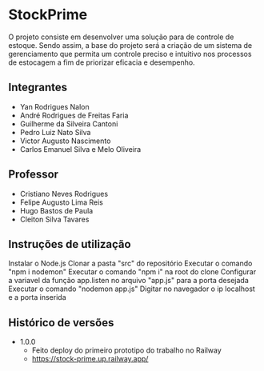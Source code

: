 # StockPrime

O projeto consiste em desenvolver uma solução para de controle de estoque. Sendo assim, a base do projeto será a criação de um sistema de gerenciamento que permita um controle preciso e intuitivo nos processos de estocagem a fim de priorizar eficacia e desempenho.

## Integrantes

* Yan Rodrigues Nalon
* André Rodrigues de Freitas Faria
* Guilherme da Silveira Cantoni
* Pedro Luiz Nato Silva
* Victor Augusto Nascimento
* Carlos Emanuel Silva e Melo Oliveira

## Professor

* Cristiano Neves Rodrigues
* Felipe Augusto Lima Reis
* Hugo Bastos de Paula
* Cleiton Silva Tavares

## Instruções de utilização

Instalar o Node.js
Clonar a pasta "src" do repositório
Executar o comando "npm i nodemon"
Executar o comando "npm i" na root do clone
Configurar a variavel da função app.listen no arquivo "app.js" para a porta desejada
Executar o comando "nodemon app.js"
Digitar no navegador o ip localhost e a porta inserida

## Histórico de versões

* 1.0.0
    * Feito deploy do primeiro prototipo do trabalho no Railway
    * https://stock-prime.up.railway.app/

